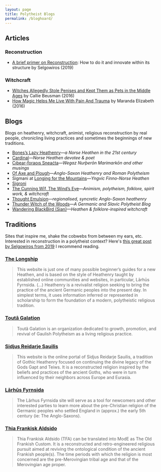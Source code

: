 ```yaml
---
layout: page
title: Polytheist Blogs
permalink: /bloghoard/
---
```


## Articles
### Reconstruction 
* [A brief primer on Reconstruction](https://www.reddit.com/r/heathenry/comments/dit35c/a_brief_primer_on_reconstruction_how_to_do_it_and/): How to do it and innovate within its structure by Selgowiros (2019)

### Witchcraft
* [Witches Allegedly Stole Penises and Kept Them as Pets in the Middle Ages](https://www.vice.com/en/article/mbqjap/witches-allegedly-stole-penises-and-kept-them-as-pets-in-the-middle-ages) by Callie Beusman (2016)
* [How Magic Helps Me Live With Pain And Trauma](https://web.archive.org/web/20181219224855/https://medium.com/the-establishment/how-magic-helps-me-live-with-pain-and-trauma-bd56dcea5db5) by Maranda Elizabeth (2016)

## Blogs
Blogs on heathenry, witchcraft, animist, religious reconstruction by real people, chronicling living practices and sometimes the beginnings of new traditions.
- [Bones’s Lazy Heathenry](https://lazyheathen.wordpress.com/)—_a Norse Heathen in the 21st century_
- [Cardinal](https://cardinalcreates.wordpress.com/)—_Norse Heathen devotee & poet_
- [Cıbear-ḟoraoıs Sneaċta](https://cibearfhoraoissneachta.wordpress.com/)—_Wegaz Nurþerōn Marimarkōn and other musings_
- [Of Axe and Plough](https://axeandplough.com)—*Anglo-Saxon Heathenry and Roman Polytheism*
- Sigmani at [Longing for the Mountains](https://longingformountains.wordpress.com/)—_Yngvic Finno-Norse Heathen_
- [Sigroni](https://sigroni.wordpress.com/)
- [The Cunning Wīf, The Wind’s Eye](https://thewindseye.com/)—_Animism, polytheism, folklore, spirit work, & witchcraft_
- [Thought Emulsion](https://thoughtemulsion.wordpress.com/)—_regionalised, syncretic Anglo-Saxon heathenry_
- [Thunder Witch of the Woods](https://thunderwitchofthewoods.wordpress.com/)—_A Germanic and Slavic Polytheist Blog_ 
- [Wandering BlackBird (Sian)](https://wanderingblackbird.wordpress.com/)—_Heathen & folklore-inspired witchcraft_

## Traditions
Sites that inspire me, shake the cobwebs from between my ears, etc. Interested in reconstruction in a polytheist context? Here's [this great post by Selgowiros from 2019](https://www.reddit.com/r/heathenry/comments/dit35c/a_brief_primer_on_reconstruction_how_to_do_it_and/) I recommend reading.

### [The Longship](https://thelongship.net/)
> This website is just one of many possible beginner’s guides for a new Heathen, and is based on the style of Heathenry taught by established online communities and websites, in particular, Lārhūs Fyrnsida. (...) Heathenry is a revivalist religion seeking to bring the practice of the ancient Germanic peoples into the present day. In simplest terms, it uses information inferred or represented in scholarship to form the foundation of a modern, polytheistic religious tradition.

### [Toutâ Galation](https://toutagalation.org/basics-of-gaulish-polytheism/)
> Toutâ Galation is an organization dedicated to growth, promotion, and revival of Gaulish Polytheism as a living religious practice.

### [Sidjus Reidarje Sauilis](https://thesunriders.wordpress.com)
> This website is the online portal of Sidjus Reidarje Sauilis, a tradition of Gothic Heathenry focused on continuing the divine legacy of the Gods Gapt and Teiws. It is a reconstructed religion inspired by the beliefs and practices of the ancient Goths, who were in turn influenced by their neighbors across Europe and Eurasia.

### [Lārhūs Fyrnsida](https://larhusfyrnsida.com)
> The Lãrhus Fyrnsida site will serve as a tool for newcomers and other interested parties to learn more about the pre-Christian religion of the Germanic peoples who settled England in (approx.) the early 5th century (ie: The Anglo-Saxons).

### [Thia Frankisk Aldsido](https://frankisk-allodium.com/about/)
> Thia Frankisk Aldsido (TFA) can be translated into ModE as The Old Frankish Custom. It is a reconstructed and retro-engineered religious pursuit aimed at reviving the ontological condition of the ancient Frankish people(s). The time periods with which the religion is most concerned are the pre-Merovingian tribal age and that of the Merovingian age proper.